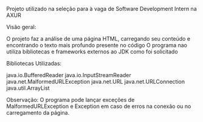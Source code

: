 Projeto utilizado na seleção para à vaga de Software Development Intern na AXUR

Visão geral:

O projeto faz a análise de uma página HTML, carregando seu conteúdo e encontrando o texto mais profundo presente no código O programa nao utiliza bibliotecas e frameworks externos ao JDK como foi solicitado


Bibliotecas Utilizadas: 

java.io.BufferedReader
java.io.InputStreamReader
java.net.MalformedURLException
java.net.URL
java.net.URLConnection
java.util.ArrayList

Observação: 
O programa pode lançar exceções de MalformedURLException e Exception em caso de erros na conexão ou no carregamento da página. 




